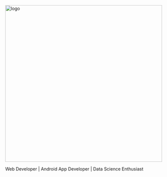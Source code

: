 <img src="https://github.com/Parag357/Parag357/blob/master/logo.png" widht="1000" height="500" alt="logo">

Web Developer | Android App Developer | Data Science Enthusiast
